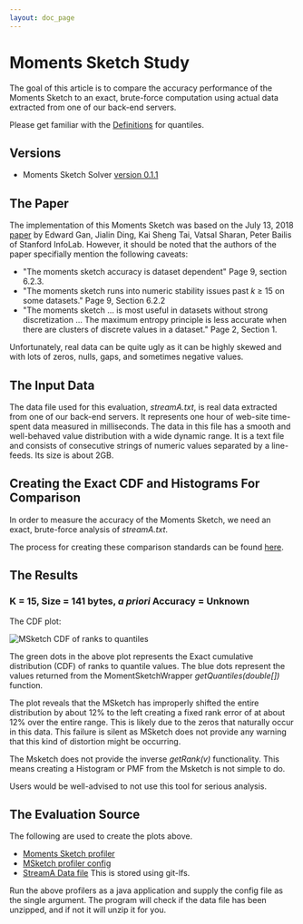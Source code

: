 ```yaml
---
layout: doc_page
---
```


# Moments Sketch Study

The goal of this article is to compare the accuracy performance of the Moments Sketch to an exact, brute-force computation using actual data extracted from one of our back-end servers. 

Please get familiar with the [Definitions]({{site.docs_dir}}/Quantiles/Definitions.html) for quantiles.

## Versions

* Moments Sketch Solver <a href="https://search.maven.org/classic/#artifactdetails%7Ccom.github.stanford-futuredata.momentsketch%7Cmomentsketch-solver%7C0.1.1%7Cjar">version 0.1.1</a>


## The Paper

The implementation of this Moments Sketch was based on the July 13, 2018 
[paper](https://arxiv.org/abs/1803.01969) 
by Edward Gan, Jialin Ding, Kai Sheng Tai, Vatsal Sharan, Peter Bailis of Stanford InfoLab. However, it should be noted that the authors of the paper specifially mention the following caveats:

* "The moments sketch accuracy is dataset dependent" Page 9, section 6.2.3.
* "The moments sketch runs into numeric stability issues past <i>k</i> &ge; 15 on some datasets." Page 9, Section 6.2.2
* "The moments sketch ... is most useful in datasets without strong discretization ...  The maximum entropy principle is less accurate when there are clusters of discrete values in a dataset." Page 2, Section 1.

Unfortunately, real data can be quite ugly as it can be highly skewed and with lots of zeros, nulls, gaps, and sometimes negative values. 

## The Input Data
The data file used for this evaluation, *streamA.txt*, is real data extracted from one of our back-end servers.  It represents one hour of web-site time-spent data measured in milliseconds. The data in this file has a smooth and well-behaved value distribution with a wide dynamic range.  It is a text file and consists of consecutive strings of numeric values separated by a line-feeds. Its size is about 2GB.

## Creating the Exact CDF and Histograms For Comparison
In order to measure the accuracy of the Moments Sketch, we need an exact, brute-force analysis of *streamA.txt*. 

The process for creating these comparison standards can be found [here]({{site.docs_dir}}/Quantiles/ExactQuantiles.html).

## The Results

### K = 15, Size = 141 bytes,  <i>a priori</i> Accuracy = Unknown

The CDF plot:

<img class="doc-img-full" src="{{site.docs_img_dir}}/quantiles/MSketch_StreamA_CDF.png" alt="MSketch CDF of ranks to quantiles" />  

The green dots in the above plot represents the Exact cumulative distribution (CDF) of ranks to quantile values. The blue dots represent the values returned from the MomentSketchWrapper *getQuantiles(double[])* function. 

The plot reveals that the MSketch has improperly shifted the entire distribution by about 12% to the left creating a fixed rank error of at about 12% over the entire range. This is likely due to the zeros that naturally occur in this data. This failure is silent as MSketch does not provide any warning that this kind of distortion might be occurring.  

The Msketch does not provide the inverse *getRank(v)* functionality.  This means creating a Histogram or PMF from the Msketch is not simple to do.

Users would be well-advised to not use this tool for serious analysis.

## The Evaluation Source
The following are used to create the plots above.

* [Moments Sketch profiler](https://github.com/DataSketches/characterization/blob/master/src/main/java/com/yahoo/sketches/characterization/quantiles/MSketchStreamAProfile.java)
* [MSketch profiler config](https://github.com/DataSketches/characterization/blob/master/src/main/resources/quantiles/MSketchStreamAJob.conf)
* [StreamA Data file](https://github.com/DataSketches/characterization/blob/master/streamA.txt.zip) This is stored using git-lfs.

Run the above profilers as a java application and supply the config file as the single argument. The program will check if the data file has been unzipped, and if not it will unzip it for you. 




 
